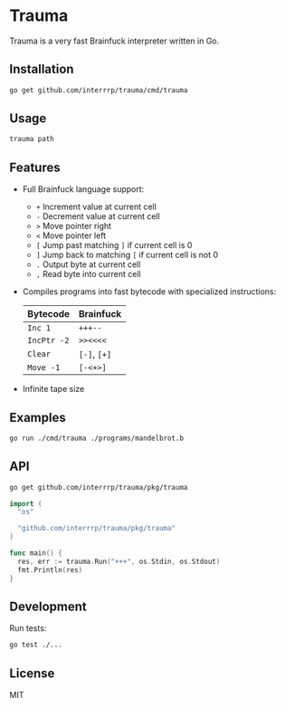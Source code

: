 # Trauma

Trauma is a very fast Brainfuck interpreter written in Go.

## Installation

```sh
go get github.com/interrrp/trauma/cmd/trauma
```

## Usage

```sh
trauma path
```

## Features

- Full Brainfuck language support:

  - `+` Increment value at current cell
  - `-` Decrement value at current cell
  - `>` Move pointer right
  - `<` Move pointer left
  - `[` Jump past matching `]` if current cell is 0
  - `]` Jump back to matching `[` if current cell is not 0
  - `.` Output byte at current cell
  - `,` Read byte into current cell

- Compiles programs into fast bytecode with specialized instructions:

  | Bytecode    | Brainfuck    |
  | ----------- | ------------ |
  | `Inc 1`     | `+++--`      |
  | `IncPtr -2` | `>><<<<`     |
  | `Clear`     | `[-]`, `[+]` |
  | `Move -1`   | `[-<+>]`     |

- Infinite tape size

## Examples

```sh
go run ./cmd/trauma ./programs/mandelbrot.b
```

## API

```sh
go get github.com/interrrp/trauma/pkg/trauma
```

```go
import (
  "os"

  "github.com/interrrp/trauma/pkg/trauma"
)

func main() {
  res, err := trauma.Run("+++", os.Stdin, os.Stdout)
  fmt.Println(res)
}
```

## Development

Run tests:

```sh
go test ./...
```

## License

MIT
